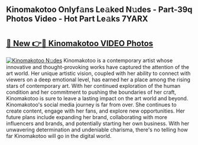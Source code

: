 ## Kinomakotoo Onlyf𝚊ns Le𝚊ked N𝚞des - Part-39q Photos Video - Hot Part Le𝚊ks 7YARX

# <h2><a href="http://ab102.deff.icu/?id=Kinomakotoo">🔗 New 👉🔴 Kinomakotoo VIDEO Photos</a></h2>

[![Kinomakotoo N𝚞des](https://i.imgur.com/rIISA9y.gif)](http://ab102.deff.icu/?id=Kinomakotoo)
Kinomakotoo is a contemporary artist whose innovative and thought-provoking works have captured the attention of the art world. Her unique artistic vision, coupled with her ability to connect with viewers on a deep emotional level, has earned her a place among the rising stars of contemporary art. With her continued exploration of the human condition and her commitment to pushing the boundaries of her craft, Kinomakotoo is sure to leave a lasting impact on the art world and beyond. Kinomakotoo's social media journey is far from over. She continues to create content, engage with her fans, and explore new opportunities. Her future plans include expanding her brand, collaborating with more influencers and brands, and potentially starting her own business. With her unwavering determination and undeniable charisma, there's no telling how far Kinomakotoo will go in the digital world.
